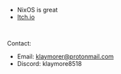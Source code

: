- NixOS is great
- [Itch.io](https://klaymor.itch.io)

<br />

Contact:
- Email: klaymorer@protonmail.com
- Discord: klaymore8518
